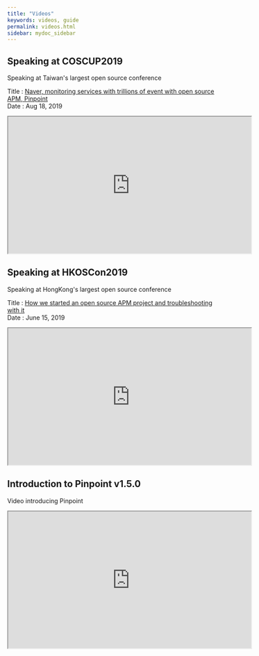 ```yaml
---
title: "Videos"
keywords: videos, guide
permalink: videos.html
sidebar: mydoc_sidebar
---
```


## Speaking at COSCUP2019

 Speaking at Taiwan's largest open source conference

 Title : [Naver, monitoring services with trillions of event with open source APM, Pinpoint](https://coscup.org/2019/en/programs/naver-monitoring-services-with-trillions-of-event-with-open-source-apm-pinpoint)  
 Date : Aug 18, 2019
 
 <iframe width="560" height="315" src="https://www.youtube.com/embed/Uyy_CgRc5_M" frameborder="1" allow="accelerometer; autoplay; encrypted-media; gyroscope; picture-in-picture" allowfullscreen></iframe>

## Speaking at HKOSCon2019

 Speaking at HongKong's largest open source conference
 
 Title : [How we started an open source APM project and troubleshooting with it](https://hkoscon.org/2019/topics/how-we-started-open-source-apm-project-and-troubleshooting-it)  
 Date : June 15, 2019
 
 <iframe width="560" height="315" src="https://www.youtube.com/embed/9-Kf87k4sEA" frameborder="1" allow="accelerometer; autoplay; encrypted-media; gyroscope; picture-in-picture" allowfullscreen></iframe>

## Introduction to Pinpoint v1.5.0

 Video introducing Pinpoint

 <iframe width="560" height="315" src="https://www.youtube.com/embed/U4EwnB34Dus" frameborder="1" allow="autoplay; encrypted-media" allowfullscreen></iframe>
  

